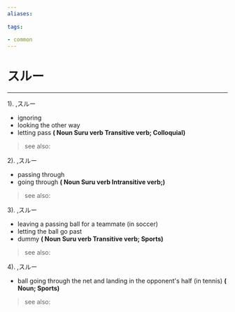 ```yaml
---
aliases:
    
tags:
    
- common
---
```


# スルー
---
1).
,スルー

- ignoring
- looking the other way
- letting pass
**( Noun Suru verb Transitive verb; Colloquial)**
> see also: 
            
2).
,スルー

- passing through
- going through
**( Noun Suru verb Intransitive verb;)**
> see also: 
            
3).
,スルー

- leaving a passing ball for a teammate (in soccer)
- letting the ball go past
- dummy
**( Noun Suru verb Transitive verb; Sports)**
> see also: 
            
4).
,スルー

- ball going through the net and landing in the opponent's half (in tennis)
**( Noun; Sports)**
> see also: 
            